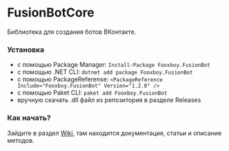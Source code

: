 # FusionBotCore
Библиотека для создания ботов ВКонтакте.

### Установка
- c помощью Package Manager: ```Install-Package Fooxboy.FusionBot```
- с помощью .NET CLI: ```dotnet add package Fooxboy.FusionBot```
- с помощью PackageReferense: ```<PackageReference Include="Fooxboy.FusionBot" Version="1.2.0" />```
- с помощью Paket CLI: ```paket add Fooxboy.FusionBot```
- вручную скачать .dll файл из репозитория в разделе Releases

### Как начать?
Зайдите в раздел [Wiki](https://github.com/Fooxboy/FusionBotCore/wiki), там находится документация, статьи и описание методов.
